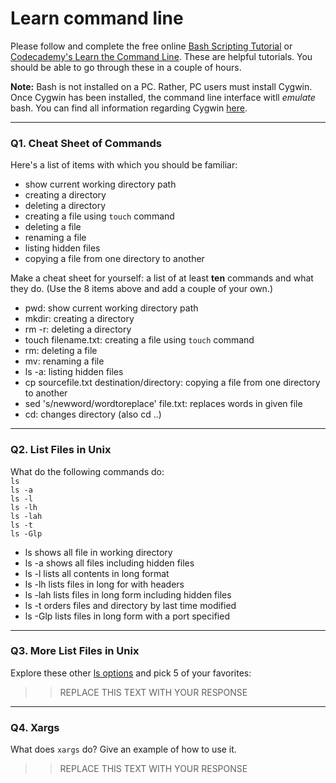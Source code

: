 # Learn command line

Please follow and complete the free online [Bash Scripting Tutorial](https://ryanstutorials.net/bash-scripting-tutorial/) or [Codecademy's Learn the Command Line](https://www.codecademy.com/learn/learn-the-command-line). These are helpful tutorials. You should be able to go through these in a couple of hours.

**Note:** Bash is not installed on a PC. Rather, PC users must install Cygwin. Once Cygwin has been installed, the command line interface witll _emulate_ bash. You can find all information regarding Cygwin [here](https://www.cygwin.com/).

---

### Q1.  Cheat Sheet of Commands  

Here's a list of items with which you should be familiar:  
* show current working directory path
* creating a directory
* deleting a directory
* creating a file using `touch` command
* deleting a file
* renaming a file
* listing hidden files
* copying a file from one directory to another

Make a cheat sheet for yourself: a list of at least **ten** commands and what they do.  (Use the 8 items above and add a couple of your own.)  

> >
* pwd: show current working directory path
* mkdir: creating a directory
* rm -r: deleting a directory
* touch filename.txt: creating a file using `touch` command
* rm: deleting a file
* mv: renaming a file
* ls -a: listing hidden files
* cp sourcefile.txt destination/directory: copying a file from one directory to another
* sed 's/newword/wordtoreplace' file.txt: replaces words in given file
* cd: changes directory (also cd ..)

---

### Q2.  List Files in Unix   

What do the following commands do:  
`ls`  
`ls -a`  
`ls -l`  
`ls -lh`  
`ls -lah`  
`ls -t`  
`ls -Glp`  

> > 
* ls     shows all file in working directory
* ls -a  shows all files including hidden files
* ls -l  lists all contents in long format
* ls -lh  lists files in long for with headers
* ls -lah  lists files in long form including hidden files
* ls -t  orders files and directory by last time modified
* ls -Glp   lists files in long form with a port specified


---

### Q3.  More List Files in Unix  

Explore these other [ls options](http://www.techonthenet.com/unix/basic/ls.php) and pick 5 of your favorites:

> > REPLACE THIS TEXT WITH YOUR RESPONSE

---

### Q4.  Xargs   

What does `xargs` do? Give an example of how to use it.

> > REPLACE THIS TEXT WITH YOUR RESPONSE

 

